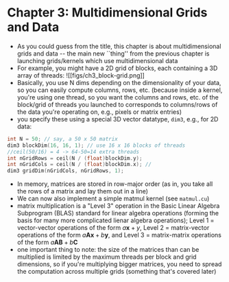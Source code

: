 # Chapter 3: Multidimensional Grids and Data

- As you could guess from the title, this chapter is about multidimensional grids and data -- the main new ``thing'' from the previous chapter is launching grids/kernels which use multidimensional data
- For example, you might have a 2D grid of blocks, each containing a 3D array of threads:
![[figs/ch3_block-grid.png]]
- Basically, you use N dims depending on the dimensionality of your data, so you can easily compute columns, rows, etc. (because inside a kernel, you're using one thread, so you want the columns and rows, etc. of the block/grid of threads you launched to corresponds to columns/rows of the data you're operating on, e.g., pixels or matrix entries)
- you specify these using a special 3D vector datatype, `dim3`, e.g., for 2D data:
```c
int N = 50; // say, a 50 x 50 matrix
dim3 blockDim(16, 16, 1); // use 16 x 16 blocks of threads
//ceil(50/16) = 4 -> 64-50=14 extra threads
int nGridRows = ceil(N / (float)blockDim.y);
int nGridCols = ceil(N / (float)blockDim.x); // 
dim3 gridDim(nGridCols, nGridRows, 1);
```
- In memory, matrices are stored in row-major order (as in, you take all the rows of a matrix and lay them out in a line)
- We can now also implement a simple matmul kernel (see `matmul.cu`)
- matrix multiplication is a "Level 3" operation in the Basic Linear Algebra Subprogram (BLAS) standard for linear algebra operations (forming the basis for many more complicated lienar algebra operations); Level 1 = vector-vector operations of the form $a\mathbf{x} + y$, Level 2 = matrix-vector operations of the form $a\mathbf{Ax} + b\mathbf{y}$, and Level 3 = matrix-matrix operations of the form $a\mathbf{AB} + b\mathbf{C}$
- one important thing to note: the size of the matrices than can be multiplied is limited by the maximum threads per block and grid dimensions, so if you're multiplying bigger matrices, you need to spread the computation across multiple grids (something that's covered later)